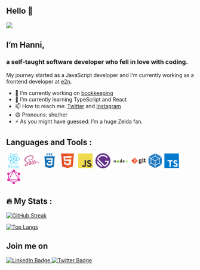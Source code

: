 ## Hello 👋
<div id="header" align="left">
<img src="https://user-images.githubusercontent.com/48068241/192729177-f603245c-a444-4d01-ba29-1a85a2824d1a.png" width="200" />
</div>

## I’m Hanni, 
### a self-taught software developer who fell in love with coding.
My journey started as a JavaScript developer and I’m currently working as a frontend developer at [e2n](https://github.com/E2N).

- 🔭 I’m currently working on [bookkeeping](https://github.com/HanniOfHyrule/bookkeeping)
- 🌱 I’m currently learning TypeScript and React
- 📫 How to reach me: [Twitter](https://twitter.com/Hanni_Liebler) and [Instagram](https://www.instagram.com/hanniliebler/)
- 😄 Pronouns: she/her
- ⚡ As you might have guessed: I’m a huge Zelda fan. 

## Languages and Tools :

<div>
  <img src="https://github.com/devicons/devicon/blob/master/icons/react/react-original-wordmark.svg" title="React" alt="React" width="40" height="40"/>&nbsp;
  <img src="https://github.com/devicons/devicon/blob/master/icons/sass/sass-original.svg" title="Sass" alt="Sass" width="40" height="40"/>&nbsp;
  <img src="https://github.com/devicons/devicon/blob/master/icons/css3/css3-plain-wordmark.svg"  title="CSS3" alt="CSS" width="40" height="40"/>&nbsp;
  <img src="https://github.com/devicons/devicon/blob/master/icons/html5/html5-original.svg" title="HTML5" alt="HTML" width="40" height="40"/>&nbsp;
  <img src="https://github.com/devicons/devicon/blob/master/icons/javascript/javascript-original.svg" title="JavaScript" alt="JavaScript" width="40" height="40"/>&nbsp;
  <img src="https://github.com/devicons/devicon/blob/master/icons/gatsby/gatsby-original.svg" title="Gatsby"  alt="Gatsby" width="40" height="40"/>&nbsp;
  <img src="https://github.com/devicons/devicon/blob/master/icons/nodejs/nodejs-original-wordmark.svg" title="NodeJS" alt="NodeJS" width="40" height="40"/>&nbsp;
  <img src="https://github.com/devicons/devicon/blob/master/icons/git/git-original-wordmark.svg" title="Git" **alt="Git" width="40" height="40"/>
  <img src="https://github.com/devicons/devicon/blob/master/icons/webpack/webpack-plain.svg" title="webpack" width="40" height="40"/>
  <img src="https://github.com/devicons/devicon/blob/master/icons/typescript/typescript-plain.svg" title="typescript" width="40" height="40"/>
  <img src="https://github.com/devicons/devicon/blob/master/icons/graphql/graphql-plain.svg" title="graphql" width="40" height="40"/>
</div>

## :fire: My Stats :


[![GitHub Streak](http://github-readme-streak-stats.herokuapp.com?user=HanniOfHyrule&theme=dark&background=000000)](https://git.io/streak-stats)

[![Top Langs](https://github-readme-stats.vercel.app/api/top-langs/?username=HanniOfHyrule&theme=vision-friendly-dark)](https://github.com/anuraghazra/github-readme-stats)

## Join me on 
<div id="badges">
  <a href="https://www.linkedin.com/in/hanni-liebler-936350220/">
    <img src="https://img.shields.io/badge/LinkedIn-blue?style=for-the-badge&logo=linkedin&logoColor=white" alt="LinkedIn Badge"/>
  </a>
  <a href="https://twitter.com/Hanni_Liebler">
    <img src="https://img.shields.io/badge/Twitter-blue?style=for-the-badge&logo=twitter&logoColor=white" alt="Twitter Badge"/>
  </a>
</div>
